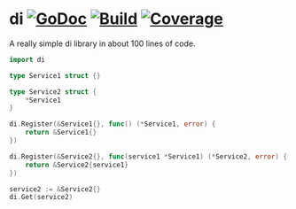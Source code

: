 di
[![GoDoc](https://godoc.org/github.com/poying/di?status.svg)](http://godoc.org/github.com/poying/di)
[![Build](https://travis-ci.org/poying/di.svg?branch=master)](https://travis-ci.org/poying/di)
[![Coverage](https://codecov.io/gh/poying/di/branch/master/graph/badge.svg)](https://codecov.io/gh/poying/di)
==

A really simple di library in about 100 lines of code.

```go
import di

type Service1 struct {}

type Service2 struct {
    *Service1
}

di.Register(&Service1{}, func() (*Service1, error) {
    return &Service1{}
})

di.Register(&Service2{}, func(service1 *Service1) (*Service2, error) {
    return &Service2{service1}
})

service2 := &Service2{}
di.Get(service2)
```